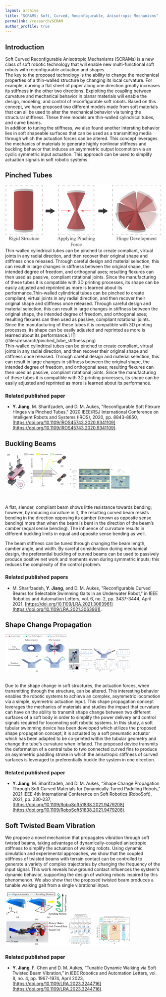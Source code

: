 ```yaml
---
layout: archive
title: "SCRAMS: Soft, Curved, Reconfigurable, Anisotropic Mechanisms"
permalink: /research/SCRAM
author_profile: true
---
```


## Introduction

Soft Curved Reconfigurable Anisotropic Mechanisms (SCRAMs) is a new class of soft robotic technology that will enable new multi-functional soft robots with reconfigurable actuation and shapes. \
The key to the proposed technology is the ability to change the mechanical properties of a thin-walled structure by changing its local curvature. For example, curving a flat sheet of paper along one direction greatly increases its stiffness in the other two directions. Exploiting the coupling between curvature and mechanical behavior in planar materials will enable the design, modeling, and control of reconfigurable soft robots. Based on this concept, we have proposed two different models made from soft materials that can all be used to alter the mechanical behavior via tuning the structural stiffness. These three models are thin-walled cylindrical tubes, and curve beams. \
In addition to tuning the stiffness, we also found another intersting behavior lies in soft shapeable surfaces that can be used as a transmitting media through which the actuation forces can be altered. This concept leverages the mechanics of materials to generate highly nonlinear stiffness and buckling behavior that induces an asymmetric output locomotion via an cyclic symmetric input actuation. This approach can be used to simplify actuation signals in soft robotic systems.

## Pinched Tubes
<img src="/files/research/pinched_tube.png"  height="200">
<br/>
Thin-walled cylindrical tubes can be pinched to create compliant, virtual joints in any radial direction, and then recover their original shape and stiffness once released. Through careful design and material selection, this can result in large changes in stiffness between the original shape, the intended degree of freedom, and orthogonal axes; resulting flexures can then used as passive, compliant rotational joints. Since the manufacturing of these tubes it is compatible with 3D printing processes, its shape can be easily adjusted and reprinted as more is learned about its performance.Thin-walled cylindrical tubes can be pinched to create compliant, virtual joints in any radial direction, and then recover their original shape and stiffness once released. Through careful design and material selection, this can result in large changes in stiffness between the original shape, the intended degree of freedom, and orthogonal axes; resulting flexures can then used as passive, compliant rotational joints. Since the manufacturing of these tubes it is compatible with 3D printing processes, its shape can be easily adjusted and reprinted as more is learned about its performance.\
![](/files/research/pinched_tube_stiffness.png)
<br/>
Thin-walled cylindrical tubes can be pinched to create compliant, virtual joints in any radial direction, and then recover their original shape and stiffness once released. Through careful design and material selection, this can result in large changes in stiffness between the original shape, the intended degree of freedom, and orthogonal axes; resulting flexures can then used as passive, compliant rotational joints. Since the manufacturing of these tubes it is compatible with 3D printing processes, its shape can be easily adjusted and reprinted as more is learned about its performance.

### Related published paper
- **Y. Jiang**, M. Sharifzadeh, and D. M. Aukes, "Reconfigurable Soft Flexure Hinges via Pinched Tubes," 2020 IEEE/RSJ International Conference on Intelligent Robots and Systems (IROS), 2020, pp. 8843-8850, [https://doi.org/10.1109/IROS45743.2020.9341109](https://doi.org/10.1109/IROS45743.2020.9341109).

## Buckling Beams
<p float="left">
  <img src="/files/research/buckling_beam_1.png" width="200" />
  <img src="/files/research/buckling_beam_2.png" width="200" /> 
</p>
<br/>

A flat, slender, compliant beam shows little resistance towards bending; however, by inducing curvature in it, the resulting curved beam resists bending in the direction opposing its camber (known as opposite sense bending) more than when the beam is bent in the direction of the beam’s camber (equal sense bending). The influence of curvature results in different buckling limits in equal and opposite sense bending as well.

The beam stiffness can be tuned through changing the beam length, camber angle, and width. By careful consideration during mechanical design, the preferential buckling of curved beams can be used to passively produce positive net work and moments even during symmetric inputs; this reduces the complexity of the control problem.

### Related published papers

- M. Sharifzadeh, **Y. Jiang**, and D. M. Aukes, "Reconfigurable Curved Beams for Selectable Swimming Gaits in an Underwater Robot," in IEEE Robotics and Automation Letters, vol. 6, no. 2, pp. 3437-3444, April 2021, [https://doi.org/10.1109/LRA.2021.3063961](https://doi.org/10.1109/LRA.2021.3063961).

## Shape Change Propagation
<p float="left">
  <img src="/files/research/shape_change.png" width="200" />
  <img src="/files/research/shape_change_2.png" width="200" /> 
</p>
<br/>
Due to the shape change in soft structures, the actuation forces, when transmitting through the structure, can be altered. This interesting behavior enables the robotic systems to achieve an complex, asymmetric locomotion via a simple, symmetric actuation input. This shape propagation concept leverages the mechanics of materials and studies the impact that curvature can have on the ability to transmit shape change between two different surfaces of a soft body in order to simplify the power delivery and control signals required for locomoting soft robotic systems.  In this study, a soft tubular swimming device has been developed which utilizes the proposed shape propagation concept; it is actuated by a soft pneumatic actuator which has been adapted to be co-printed within the tubular geometry and change the tube's curvature when inflated. The proposed device transmits the deformation of a central tube to two connected curved fins to produce an asymmetric paddling stroke in which the anisotropic stiffness of curved surfaces is leveraged to preferentially buckle the system in one direction.

### Related published paper
- **Y. Jiang**, M. Sharifzadeh, and D. M. Aukes, "Shape Change Propagation Through Soft Curved Materials for Dynamically-Tuned Paddling Robots," 2021 IEEE 4th International Conference on Soft Robotics (RoboSoft), 2021, pp. 230-237, [https://doi.org/10.1109/RoboSoft51838.2021.9479208](https://doi.org/10.1109/RoboSoft51838.2021.9479208).

## Soft Twisted Beam Vibration

We propose a novel mechanism that propagates vibration through soft twisted beams, taking advantage of dynamically-coupled anisotropic stiffness to simplify the actuation of walking robots. Using dynamic simulation and experimental approaches, we show that the coupled stiffness of twisted beams with terrain contact can be controlled to generate a variety of complex trajectories by changing the frequency of the input signal. This work reveals how ground contact influences the system's dynamic behavior, supporting the design of walking robots inspired by this phenomenon. We also show that the proposed twisted beam produces a tunable walking gait from a single vibrational input.

<p float="left">
  <img src="/files/research/twist_beam.png" width="200" />
  <img src="/files/research/twist_beam_2.png" width="200" /> 
</p>

### Related published paper
- **Y. Jiang**, F. Chen and D. M. Aukes, “Tunable Dynamic Walking via Soft Twisted Beam Vibration,” in IEEE Robotics and Automation Letters, vol. 8, no. 4, pp. 1967-1974, April 2023, [https://doi.org/10.1109/LRA.2023.3244716](https://doi.org/10.1109/LRA.2023.3244716).